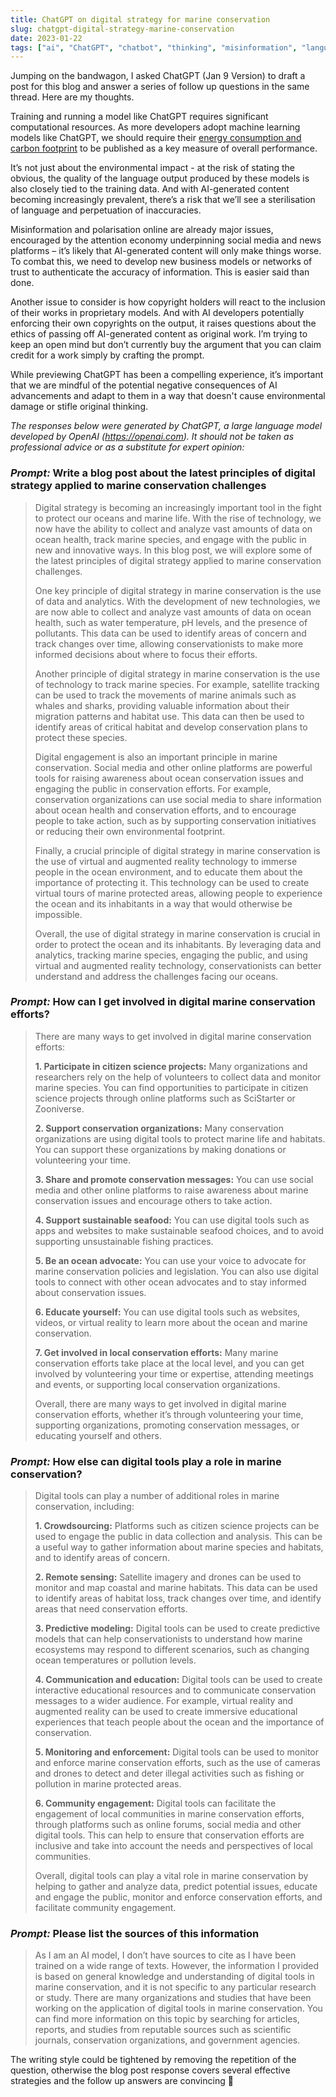 ```yaml
---
title: ChatGPT on digital strategy for marine conservation
slug: chatgpt-digital-strategy-marine-conservation
date: 2023-01-22
tags: ["ai", "ChatGPT", "chatbot", "thinking", "misinformation", "language"]
---
```


Jumping on the bandwagon, I asked ChatGPT (Jan 9 Version) to draft a post for this blog and answer a series of follow up questions in the same thread. Here are my thoughts.

Training and running a model like ChatGPT requires significant computational resources. As more developers adopt machine learning models like ChatGPT, we should require their [energy consumption and carbon footprint](https://towardsdatascience.com/the-carbon-footprint-of-chatgpt-66932314627d) to be published as a key measure of overall performance. 

It’s not just about the environmental impact - at the risk of stating the obvious, the quality of the language output produced by these models is also closely tied to the training data. And with AI-generated content becoming increasingly prevalent, there’s a risk that we’ll see a sterilisation of language and perpetuation of inaccuracies.

Misinformation and polarisation online are already major issues, encouraged by the attention economy underpinning social media and news platforms – it’s likely that AI-generated content will only make things worse. To combat this, we need to develop new business models or networks of trust to authenticate the accuracy of information. This is easier said than done.

Another issue to consider is how copyright holders will react to the inclusion of their works in proprietary models. And with AI developers potentially enforcing their own copyrights on the output, it raises questions about the ethics of passing off AI-generated content as original work. I’m trying to keep an open mind but don’t currently buy the argument that you can claim credit for a work simply by crafting the prompt.

While previewing ChatGPT has been a compelling experience, it’s important that we are mindful of the potential negative consequences of AI advancements and adapt to them in a way that doesn't cause environmental damage or stifle original thinking.

*The responses below were generated by ChatGPT, a large language model developed by OpenAI (https://openai.com). It should not be taken as professional advice or as a substitute for expert opinion:*

### *Prompt:* Write a blog post about the latest principles of digital strategy applied to marine conservation challenges
> Digital strategy is becoming an increasingly important tool in the fight to protect our oceans and marine life. With the rise of technology, we now have the ability to collect and analyze vast amounts of data on ocean health, track marine species, and engage with the public in new and innovative ways. In this blog post, we will explore some of the latest principles of digital strategy applied to marine conservation challenges.  
>   
> One key principle of digital strategy in marine conservation is the use of data and analytics. With the development of new technologies, we are now able to collect and analyze vast amounts of data on ocean health, such as water temperature, pH levels, and the presence of pollutants. This data can be used to identify areas of concern and track changes over time, allowing conservationists to make more informed decisions about where to focus their efforts.  
>   
> Another principle of digital strategy in marine conservation is the use of technology to track marine species. For example, satellite tracking can be used to track the movements of marine animals such as whales and sharks, providing valuable information about their migration patterns and habitat use. This data can then be used to identify areas of critical habitat and develop conservation plans to protect these species.  
>   
> Digital engagement is also an important principle in marine conservation. Social media and other online platforms are powerful tools for raising awareness about ocean conservation issues and engaging the public in conservation efforts. For example, conservation organizations can use social media to share information about ocean health and conservation efforts, and to encourage people to take action, such as by supporting conservation initiatives or reducing their own environmental footprint.  
>   
> Finally, a crucial principle of digital strategy in marine conservation is the use of virtual and augmented reality technology to immerse people in the ocean environment, and to educate them about the importance of protecting it. This technology can be used to create virtual tours of marine protected areas, allowing people to experience the ocean and its inhabitants in a way that would otherwise be impossible.  
>   
> Overall, the use of digital strategy in marine conservation is crucial in order to protect the ocean and its inhabitants. By leveraging data and analytics, tracking marine species, engaging the public, and using virtual and augmented reality technology, conservationists can better understand and address the challenges facing our oceans.  

### *Prompt:* How can I get involved in digital marine conservation efforts?
> There are many ways to get involved in digital marine conservation efforts:  
>   
> **1. Participate in citizen science projects:** Many organizations and researchers rely on the help of volunteers to collect data and monitor marine species. You can find opportunities to participate in citizen science projects through online platforms such as SciStarter or Zooniverse.  
>   
> **2. Support conservation organizations:** Many conservation organizations are using digital tools to protect marine life and habitats. You can support these organizations by making donations or volunteering your time.  
>   
> **3. Share and promote conservation messages:** You can use social media and other online platforms to raise awareness about marine conservation issues and encourage others to take action.  
>   
> **4. Support sustainable seafood:** You can use digital tools such as apps and websites to make sustainable seafood choices, and to avoid supporting unsustainable fishing practices.  
>   
> **5. Be an ocean advocate:** You can use your voice to advocate for marine conservation policies and legislation. You can also use digital tools to connect with other ocean advocates and to stay informed about conservation issues.  
>   
> **6. Educate yourself:** You can use digital tools such as websites, videos, or virtual reality to learn more about the ocean and marine conservation.  
>   
> **7. Get involved in local conservation efforts:** Many marine conservation efforts take place at the local level, and you can get involved by volunteering your time or expertise, attending meetings and events, or supporting local conservation organizations.  
>   
> Overall, there are many ways to get involved in digital marine conservation efforts, whether it’s through volunteering your time, supporting organizations, promoting conservation messages, or educating yourself and others.  

### *Prompt:* How else can digital tools play a role in marine conservation?
> Digital tools can play a number of additional roles in marine conservation, including:  
>   
> **1. Crowdsourcing:** Platforms such as citizen science projects can be used to engage the public in data collection and analysis. This can be a useful way to gather information about marine species and habitats, and to identify areas of concern.  
>   
> **2. Remote sensing:** Satellite imagery and drones can be used to monitor and map coastal and marine habitats. This data can be used to identify areas of habitat loss, track changes over time, and identify areas that need conservation efforts.  
>   
> **3. Predictive modeling:** Digital tools can be used to create predictive models that can help conservationists to understand how marine ecosystems may respond to different scenarios, such as changing ocean temperatures or pollution levels.  
>   
> **4. Communication and education:** Digital tools can be used to create interactive educational resources and to communicate conservation messages to a wider audience. For example, virtual reality and augmented reality can be used to create immersive educational experiences that teach people about the ocean and the importance of conservation.  
>   
> **5. Monitoring and enforcement:** Digital tools can be used to monitor and enforce marine conservation efforts, such as the use of cameras and drones to detect and deter illegal activities such as fishing or pollution in marine protected areas.  
>   
> **6. Community engagement:** Digital tools can facilitate the engagement of local communities in marine conservation efforts, through platforms such as online forums, social media and other digital tools. This can help to ensure that conservation efforts are inclusive and take into account the needs and perspectives of local communities.  
>   
> Overall, digital tools can play a vital role in marine conservation by helping to gather and analyze data, predict potential issues, educate and engage the public, monitor and enforce conservation efforts, and facilitate community engagement.  

### *Prompt:* Please list the sources of this information
> As I am an AI model, I don’t have sources to cite as I have been trained on a wide range of texts. However, the information I provided is based on general knowledge and understanding of digital tools in marine conservation, and it is not specific to any particular research or study. There are many organizations and studies that have been working on the application of digital tools in marine conservation. You can find more information on this topic by searching for articles, reports, and studies from reputable sources such as scientific journals, conservation organizations, and government agencies.  

The writing style could be tightened by removing the repetition of the question, otherwise the blog post response covers several effective strategies and the follow up answers are convincing 👏